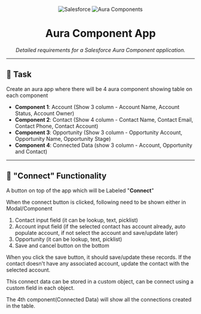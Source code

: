 <p align="center">
  <img src="https://img.shields.io/badge/Salesforce-00A1E0?style=for-the-badge&logo=salesforce&logoColor=white" alt="Salesforce">
  <img src="https://img.shields.io/badge/AuraComponents-40C2F2?style=for-the-badge&logo=salesforce&logoColor=white" alt="Aura Components">
</p>

<h1 align="center">Aura Component App</h1>

<p align="center">
  <em>Detailed requirements for a Salesforce Aura Component application.</em>
</p>

---

## 📝 Task

Create an aura app where there will be 4 aura component showing table on each component

* **Component 1**: Account (Show 3 column - Account Name, Account Status, Account Owner)
* **Component 2**: Contact (Show 4 column - Contact Name, Contact Email, Contact Phone, Contact Account)
* **Component 3**: Opportunity (Show 3 column - Opportunity Account, Opportunity Name, Opportunity Stage)
* **Component 4**: Connected Data (show 3 column - Account, Opportunity and Contact)

---

## 🔗 "Connect" Functionality

A button on top of the app which will be Labeled "**Connect**"

When the connect button is clicked, following need to be shown either in Modal/Component

1.  Contact input field (it can be lookup, text, picklist)
2.  Account input field (if the selected contact has account already, auto populate account, if not select the account and save/update later)
3.  Opportunity (it can be lookup, text, picklist)
4.  Save and cancel button on the bottom

When you click the save button, it should save/update these records. If the contact doesn't have any associated account, update the contact with the selected account.

This connect data can be stored in a custom object, can be connect using a custom field in each object.

The 4th component(Connected Data) will show all the connections created in the table.

